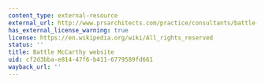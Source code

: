 ```yaml
---
content_type: external-resource
external_url: http://www.prsarchitects.com/practice/consultants/battle-mccarthy
has_external_license_warning: true
license: https://en.wikipedia.org/wiki/All_rights_reserved
status: ''
title: Battle McCarthy website
uid: cf2d3bba-e814-47f6-b411-6779589fd661
wayback_url: ''
---
```

